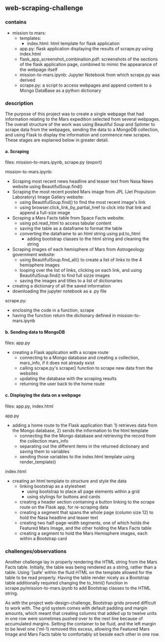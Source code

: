 ## web-scraping-challenge

### contains
- mission to mars:
    - templates:
        - index.html: html template for flask application
    - app.py: flask application displaying the results of scrape.py using index.html
    - flask_app_screenshot_combination.pdf: screenshots of the sections of the flask application page, combined to mimic the appearance of the webpage itself
    - mission-to-mars.ipynb: Jupyter Notebook from which scrape.py was derived
    - scrape.py: a script to access webpages and append content to a Mongo DataBase as a python dictionary

### description

The purpose of this project was to create a single webpage that had information relating to the Mars expedition selected from several webpages. The overall structure of the work was using Beautiful Soup and Splinter to scrape data from the webpages, sending the data to a MongoDB collection, and using Flask to display the information and commence new scrapes. These stages are explained below in greater detail.

#### a. Scraping

files: mission-to-mars.ipynb, scrape.py (export)

mission-to-mars.ipynb:
- Scraping most recent news headline and teaser text from Nasa News website using BeautifulSoup.find()
- Scraping the most recent posted Mars image from JPL (Jet Propulsion Laboratory) Image Gallery website:
    - using BeautifulSoup.find() to find the most recent image's link
    - using browser.click_link_by_partial_href to click into that link and append a full-size image
- Scraping a Mars Facts table from Space Facts website:
    - using pd.read_html to access tabular content
    - saving the table as a dataframe to format the table
    - converting the dataframe to an html string using pd.to_html
        - adding bootstrap classes to the html string and cleaning the string
- Scraping images of each hemisphere of Mars from Astrogeology government website:
    - using BeautifulSoup.find_all() to create a list of links to the 4 hemisphere images
    - looping over the list of links, clicking on each link, and using BeautifulSoup.find() to find full sizze images
    - saving the images and titles to a list of dictionaries
- creating a dictionary of all the saved information
- downloading the jupyter notebook as a .py file

scrape.py:
- enclosing the code in a function, scrape
- having the function return the dictionary defined in mission-to-mars.ipynb

#### b. Sending data to MongoDB

files: app.py

- creating a Flask application with a scrape route
    - connecting to a Mongo database and creating a collection, mars_info, if it does not already exist
    - calling scrape.py's scrape() function to scrape new data from the websites
    - updating the database with the scraping results
    - returning the user back to the home route

#### c. Displaying the data on a webpage

files: app.py, index.html

app.py
- adding a home route to the Flask application that: 1) retrieves data from the Mongo database, 2) sends the information to the html template
    - connecting the the Mongo database and retrieving the record from the collection mars_info
    - separating out the different items in the returned dictionary and saving them to variables
    - sending those variables to the index.html template using render_template()

index.html
- creating an html template to structure and style the data
    - linking bootstrap as a stylesheet
        - using bootstrap to place all page elements within a grid
        - using stylings for buttons and cards
    - creating a header section containing a button linking to the scrape route on the Flask app, for re-scraping data
    - creating a segment that spans the whole page (column size 12) to hold the Nasa headline and teaser text
    - creating two half-page-width segments, one of which holds the Featured Mars Image, and the other holding the Mars Facts table
    - creating a segment to hold the Mars Hemisphere images, each within a Bootstrap card

### challenges/observations

Another challenge lay in properly rendering the HTML string from the Mars Facts table. Initially, the table was being rendered as a string, rather than a table. Using '|safe' within the fluid HTML on the template allowed for the table to be read properly. Having the table render nicely as a Bootstrap table additionally required changing the to_html() function in scrape.py/mission-to-mars.ipynb to add Bootstrap classes to the HTML string. 

As with the project web-design-challenge, Bootstrap grids proved difficult to work with. The grid system comes with default padding and margin amounts, which meant that creating columns that added up to twelve units in one row were sometimes pushed over to the next line because of accumulated margins. Setting the container to be fluid, and the left margin to be level one ('ml-1) removed this excess, allowing the Featured Mars Image and Mars Facts table to comfortably sit beside each other in one row. 


